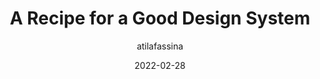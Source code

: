 ---
author: atilafassina
date: 2022-02-28
publisher: smashingmag
tags:
  - design-systems
  - meta
target_url: https://www.smashingmagazine.com/2022/02/recipe-good-design-system/
title: A Recipe for a Good Design System
---